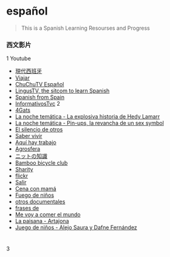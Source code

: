 # español

>This is a Spanish Learning Resourses and Progress


### 西文影片
1 Youtube
* [現代西班牙](https://www.youtube.com/watch?v=aJubd1okYog&list=PLycXmlzOfI4LfQ4lN0d2WW7WUOla2u474&index=59)
* [Viajar](https://www.youtube.com/watch?v=IPi7CBr41f4)
* [ChuChuTV Español ](https://www.youtube.com/channel/UCBbsyG0o_cWlyY46ZRSdYJg)
* [LingusTV, the sitcom to learn Spanish](https://www.youtube.com/channel/UCoSLZrV9LsolTW9H0eiJ1WQ)
* [Spanish from Spain](https://www.youthttps://www.youtube.com/user/InformativosTvc/playlistsube.com/channel/UCeseHPP6FLZppw-oz9GGeYA)
* [InformativosTvc](https://www.youtube.com/user/InformativosTvc/playlists)
2 
* [4Gats](https://4gats.com/es/)
* [La noche temática - La explosiva historia de Hedy Lamarr](http://www.rtve.es/alacarta/videos/la-noche-tematica/noche-tematica-explosiva-historia-hedy-lamarr/5106898/)
* [La noche temática - Pin-ups, la revancha de un sex symbol](http://www.rtve.es/alacarta/videos/la-noche-tematica/noche-tematica-pin-ups-revancha-sex-symbol/4239278/)
* [El silencio de otros](http://www.rtve.es/alacarta/videos/documaster/documaster-silencio-otros/5120098/)
* [Saber vivir](http://www.rtve.es/alacarta/videos/saber-vivir/saber-vivir-07-04-19/5125458/)
* [Aquí hay trabajo](http://www.rtve.es/alacarta/videos/aqui-hay-trabajo/)
* [Agrosfera](http://www.rtve.es/alacarta/videos/agrosfera/agrosfera-16-02-19/4992721/)
* [ニットの知識](http://www.seni-search.jp/knit2.html#yoko)
* [Bamboo bicycle club](https://uncrate.com/video/bamboo-bicycle-club/)
* [Sharity](https://www.obdev.at/products/sharity/index.html)
* [flickr](https://www.flickr.com/photos/tomato1218/)
* [Salir](https://www.salir.com/ideas-para-un-picnic-saludable-213.html)
* [Cena con mamá](http://www.rtve.es/rtve/20190509/cena-mama-viaja-sevilla-para-homenajear-madre-pastora-soler/1934028.shtml)
* [Fuego de niños](http://www.rtve.es/television/juego-de-ninos/)
* [otros documentales](http://www.rtve.es/alacarta/videos/otros-documentales/otros-documentales-busca-esplendores-secretos-etruscos-pueblo-misterioso/4320005/)
* [frases de](https://www.frasess.net/frases-de-odio-50.html)
* [Me voy a comer el mundo](http://www.rtve.es/alacarta/videos/otros-documentales/otros-documentales-voy-comer-mundo-londres-inglaterra/4068558/)
* [La paisana - Artajona](http://www.rtve.es/alacarta/videos/la-paisana/paisana-artajona/5381598/)
* [Juego de niños - Alejo Saura y Dafne Fernández](http://www.rtve.es/alacarta/videos/juego-de-ninos/juego-ninos-alejo-saura-dafne-fernandez/5360671/)
#
3





